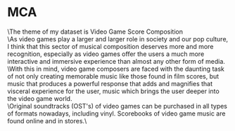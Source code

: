# MCA

\The theme of my dataset is Video Game Score Composition\
\As video games play a larger and larger role in society and our pop culture, I think that this sector of musical composition deserves more and more recognition, especially as video games offer the users a much more interactive and immersive experience than almost any other form of media.\
\With this in mind, video game composers are faced with the daunting task of not only creating memorable music like those found in film scores, but music that produces a powerful response that adds and magnifies that visceral experience for the user, music which brings the user deeper into the video game world.\
\Original soundtracks (OST's) of video games can be purchased in all types of formats nowadays, including vinyl. Scorebooks of video game music are found online and in stores.\
